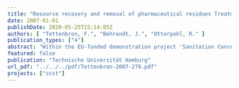 ```yaml
---
title: "Resource recovery and removal of pharmaceutical residues Treatment of separate collected urine"
date: 2007-01-01
publishDate: 2020-05-25T15:14:05Z
authors: [ "Tettenbron, F.", "Behrendt, J.", "Otterpohl, R." ]
publication_types: ["4"]
abstract: "Within the EU-funded demonstration project 'Sanitation Concepts for the Separate Treatment of Urine, Faeces and Greyweater' (SCST), initiated, financed, and coordinated by Berlin Centre of Competence for Water (Kompetenzzentrum Wasser Berlin), Berliner Wasserbetriebe and Veolia Water the Institute of Wastewater Management and Water Protection of Hamburg University of Technology (TUHH) investigated processes for resource recovery and elimination of pharmaceutical residues from separate collected human urine. The main processes for resource recovery were steam stripping for nitrogen extraction and vacuum evaporation for volume reduction and obtaining highly concentrated nutrient solutions. The processes precipitation, crystallization, and adsorption, were used for nutrient recovery as follow-up techniques. The effect of steam stripping and evaporation on the reduction of PhaR was investigated, as well as the effect of the additional processes UVCradiation, ozonation."
featured: false
publication: "Technische Universität Hamburg"
url_pdf: "../../../pdf/Tettenbron-2007-279.pdf"
projects: ["scst"]
---
```


